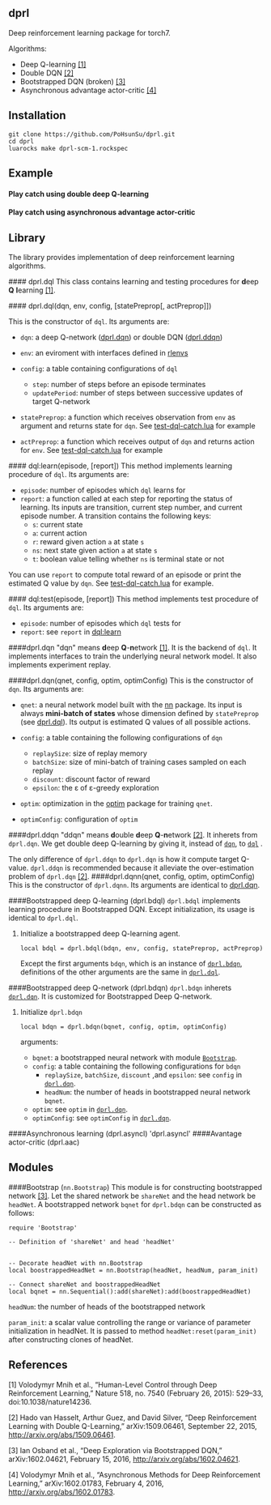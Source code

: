 ## dprl
Deep reinforcement learning package for torch7. 

Algorithms:
* Deep Q-learning [[1]](#references)
* Double DQN [[2]](#references)
* Bootstrapped DQN (broken) [[3]](#references)
* Asynchronous advantage actor-critic [[4]](#references)

## Installation

```
git clone https://github.com/PoHsunSu/dprl.git
cd dprl
luarocks make dprl-scm-1.rockspec
```

## Example

#### Play catch using double deep Q-learning

#### Play catch using asynchronous advantage actor-critic

## Library
The library provides implementation of deep reinforcement learning algorithms.

####<a name="dql"></a> dprl.dql
This class contains learning and testing procedures for **d**eep **Q** **l**earning [[1]](#references).

####<a name="dprl.dql"></a> dprl.dql(dqn, env, config, [statePreprop[, actPreprop]])

This is the constructor of `dql`. Its arguments are:

* `dqn`: a deep Q-network ([dprl.dqn](#dqn)) or double DQN ([dprl.ddqn](#ddqn))

* `env`: an eviroment with interfaces defined in [rlenvs](https://github.com/Kaixhin/rlenvs#api)

* `config`: a table containing configurations of `dql`
	* `step`: number of steps before an episode terminates
	* `updatePeriod`: number of steps between successive updates of target Q-network

* `statePreprop`: a function which receives observation from `env` as argument and returns state for `dqn`. See [test-dql-catch.lua](#link) for example

* `actPreprop`: a function which receives output of `dqn` and returns action for `env`. See [test-dql-catch.lua](#link) for example


####<a name="dql:learn"></a> dql:learn(episode, [report])
This method implements learning procedure of `dql`. Its arguments are:
* `episode`: number of episodes which `dql` learns for
* `report`: a function called at each step for reporting the status of learning. Its inputs are transition, current step number, and current episode number. A transition contains the following keys:
	* `s`: current state
	* `a`: current action
	* `r`: reward given action `a` at state `s`
	* `ns`: next state given action `a` at state `s`
	* `t`: boolean value telling whether `ns` is terminal state or not

You can use `report` to compute total reward of an episode or print the estimated Q value by `dqn`. See [test-dql-catch.lua](#link) for example.


####<a name="dql:test"></a> dql:test(episode, [report])
This method implements test procedure of `dql`. Its arguments are:
* `episode`: number of episodes which `dql` tests for
* `report`: see `report` in [dql:learn](#dql:learn)

####<a name="dqn"></a>dprl.dqn
"dqn" means **d**eep **Q**-**n**etwork [[1]](#references). It is the backend of `dql`. It implements interfaces to train the underlying neural network model. It also implements experiment replay. 

####<a name="dprl.dqn"></a>dprl.dqn(qnet, config, optim, optimConfig)
This is the constructor of `dqn`. Its arguments are:
* `qnet`: a neural network model built with the [nn](https://github.com/torch/nn) package. Its input is always **mini-batch of states** whose dimension defined by `statePreprop` (see [dprl.dql](#dprl.dql)). Its output is estimated Q values of all possible actions.

* `config`: a table containing the following configurations of `dqn`
	* `replaySize`: size of replay memory	
	* `batchSize`: size of mini-batch of training cases sampled on each replay
	* `discount`: discount factor of reward
	* `epsilon`: the ε of ε-greedy exploration
* `optim`: optimization in the [optim](https://github.com/torch/optim) package for training `qnet`. 
* `optimConfig`: configuration of `optim`

####<a name="ddqn"></a>dprl.ddqn
"ddqn" means **d**ouble **d**eep **Q**-**n**etwork [[2]](#references). It inherets from `dprl.dqn`. We get double deep Q-learning by giving it, instead of [`dqn`](#dqn), to [`dql`](#dql) . 

The only difference of `dprl.ddqn` to `dprl.dqn` is how it compute target Q-value. `dprl.ddqn` is recommended because it alleviate the over-estimation problem of `dprl.dqn` [[2]](#references). 
####<a name="dprl.dqnn"></a>dprl.dqnn(qnet, config, optim, optimConfig)
This is the constructor of `dprl.dqnn`. Its arguments are identical to [dprl.dqn](#dprl.dqn).

####<a name="bdql"></a>Bootstrapped deep Q-learning (dprl.bdql)
`dprl.bdql` implements learning procedure in Bootstrapped DQN. Except initialization, its usage is identical to `dprl.dql`.

1. Initialize a bootstrapped deep Q-learning agent. 

	```
	local bdql = dprl.bdql(bdqn, env, config, statePreprop, actPreprop)
	```
	Except the first arguments `bdqn`, which is an instance of [`dprl.bdqn`](#bdqn), definitions of the other arguments are the same in [`dprl.dql`](#dql).

####<a name="bdqn"></a>Bootstrapped deep Q-network (dprl.bdqn)
`dprl.bdqn` inherets [`dprl.dqn`](#dqn). It is customized for Bootstrapped Deep Q-network.

1. Initialize `dprl.bdqn`
	```
	local bdqn = dprl.bdqn(bqnet, config, optim, optimConfig)
	```
	
	arguments:
	* `bqnet`: a bootstrapped neural network with module [`Bootstrap`](#Bootstrap). 
	* `config`: a table containing the following configurations for `bdqn`
		* `replaySize`, `batchSize`, `discount` ,and `epsilon`: see `config` in [`dprl.dqn`](#dqn).	
		* `headNum`: the number of heads in bootstrapped neural network `bqnet`.
	* `optim`: see `optim` in [`dprl.dqn`](#dqn).
	* `optimConfig`: see `optimConfig` in [`dprl.dqn`](#dqn).

####<a name="asyncl"></a>Asynchronous learning (dprl.asyncl)
'dprl.asyncl'
####<a name="aac"></a>Avantage actor-critic (dprl.aac)

## <a name="mod"></a>Modules

####<a name="Bootstrap"></a>Bootstrap (`nn.Bootstrap`)
This module is for constructing bootstrapped network [[3]](#references). Let the shared network be `shareNet` and the head network be `headNet`. A bootstrapped network `bqnet` for `dprl.bdqn` can be constructed as follows:
```
require 'Bootstrap'

-- Definition of 'shareNet' and head 'headNet'


-- Decorate headNet with nn.Bootstrap
local boostrappedHeadNet = nn.Bootstrap(headNet, headNum, param_init)

-- Connect shareNet and boostrappedHeadNet
local bqnet = nn.Sequential():add(shareNet):add(boostrappedHeadNet)
```
`headNum`: the number of heads of the bootstrapped network

`param_init`: a scalar value controlling the range or variance of parameter initialization in headNet.
It is passed to method `headNet:reset(param_init)` after constructing clones of headNet.

<!---##<a name="API"></a>API-->


## References
[1] Volodymyr Mnih et al., “Human-Level Control through Deep Reinforcement Learning,” Nature 518, no. 7540 (February 26, 2015): 529–33, doi:10.1038/nature14236.

[2] Hado van Hasselt, Arthur Guez, and David Silver, “Deep Reinforcement Learning with Double Q-Learning,” arXiv:1509.06461, September 22, 2015, http://arxiv.org/abs/1509.06461.

[3] Ian Osband et al., “Deep Exploration via Bootstrapped DQN,” arXiv:1602.04621, February 15, 2016, http://arxiv.org/abs/1602.04621.

[4] Volodymyr Mnih et al., “Asynchronous Methods for Deep Reinforcement Learning,” arXiv:1602.01783, February 4, 2016, http://arxiv.org/abs/1602.01783.


<!---
## TODO
#### dqn, dql

- [x] Add test scripts of using optim
- [x] Implement remaining mechenics of DQN
- [x] Finish readme
- [ ] Cuda support
- [ ] Double Q learning
- [ ] Deep exploration
- [ ] Prioritized experience replay
-->
